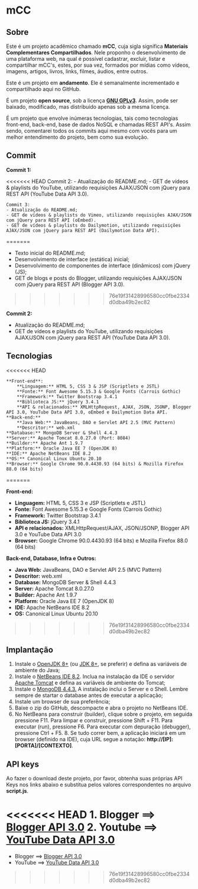 # mCC

## Sobre
   
   Este é um projeto acadêmico chamado **mCC**, cuja sigla significa **Materiais Complementares Compartilhados**. Nele proponho o desenvolvimento de uma plataforma web, na qual é possível cadastrar, excluir, listar e compartilhar mCC's, estes, por sua vez, formados por mídias como vídeos, imagens, artigos, livros, links, filmes, áudios, entre outros.

   Este é um projeto em **andamento**. Ele é semanalmente incrementado e compartilhado aqui no GitHub.

   É um projeto **open source**, sob a licença [**GNU GPLv3**](https://www.gnu.org/licenses/gpl-3.0.pt-br.html). Assim, pode ser baixado, modificado, mas distribuído apenas sob a mesma licença.
   
   É um projeto que envolve inúmeras tecnologias, tais como tecnologias front-end, back-end, base de dados NoSQL e chamadas REST API's. Assim sendo, comentarei todos os commits aqui mesmo com vocês para um melhor entendimento do projeto, bem como sua evolução.

## Commit

   **Commit 1:**

<<<<<<< HEAD
    Commit 2:
    - Atualização do README.md;
    - GET de vídeos & playlists do YouTube, utilizando requisições AJAX/JSON com jQuery para REST API (YouTube Data API 3.0).

    Commit 3:
    - Atualização do README.md;
    - GET de vídeos & playlists do Vimeo, utilizando requisições AJAX/JSON com jQuery para REST API (oEmbed).
    - GET de vídeos & playlists do Dailymotion, utilizando requisições AJAX/JSON com jQuery para REST API (Dailymotion Data API).
=======
   - Texto inicial do README.md; 
   - Desenvolvimento de interface (estática) inicial; 
   - Desenvolvimento de componentes de interface (dinâmicos) com jQuery (JS); 
   - GET de blogs e posts do Blogger, utilizando requisições AJAX/JSON com jQuery para REST API (Blogger API 3.0).
>>>>>>> 76e19f31428996580cc0fbe2334d0dba49b2ec82

   **Commit 2:**
   
   - Atualização do README.md; 
   - GET de vídeos e playlists do YouTube, utilizando requisições AJAX/JSON com jQuery para REST API (YouTube Data API 3.0).
   
## Tecnologias
<<<<<<< HEAD

    **Front-end**:
        **Linguagem:** HTML 5, CSS 3 & JSP (Scriptlets e JSTL)
        **Fonte:** Font Awesome 5.15.3 & Google Fonts (Carrois Gothic)
        **Framework:** Twitter Bootstrap 3.4.1
        **Biblioteca JS:** jQuery 3.4.1
        **API & relacionados:** XMLHttpRequest, AJAX, JSON, JSONP, Blogger API 3.0, YouTube Data API 3.0, oEmbed e Dailymotion Data API.
    **Back-end:**
        **Java Web:** JavaBeans, DAO e Servlet API 2.5 (MVC Pattern)
        **Descritor:** web.xml
    **Database:** MongoDB Server & Shell 4.4.3
    **Server:** Apache Tomcat 8.0.27.0 (Port: 8084)
    **Builder:** Apache Ant 1.9.7
    **Platform:** Oracle Java EE 7 (OpenJDK 8)
    **IDE:** Apache NetBeans IDE 8.2
    **OS:** Canonical Linux Ubuntu 20.10
    **Browser:** Google Chrome 90.0.4430.93 (64 bits) & Mozilla Firefox 88.0 (64 bits)

=======
   
   **Front-end:**
   
   - **Linguagem:** HTML 5, CSS 3 e JSP (Scriptlets e JSTL)
   - **Fonte:** Font Awesome 5.15.3 e Google Fonts (Carrois Gothic)
   - **Framework:** Twitter Bootstrap 3.4.1
   - **Biblioteca JS:** jQuery 3.4.1
   - **API e relacionados:** XMLHttpRequest/AJAX, JSON/JSONP, Blogger API 3.0 e YouTube Data API 3.0
   - **Browser:** Google Chrome 90.0.4430.93 (64 bits) e Mozilla Firefox 88.0 (64 bits)
   
   **Back-end, Database, Infra e Outros:**
   
   - **Java Web:** JavaBeans, DAO e Servlet API 2.5 (MVC Pattern)
   - **Descritor:** web.xml
   - **Database:** MongoDB Server & Shell 4.4.3
   - **Server:** Apache Tomcat 8.0.27.0
   - **Builder:** Apache Ant 1.9.7
   - **Platform:** Oracle Java EE 7 (OpenJDK 8)
   - **IDE:** Apache NetBeans IDE 8.2
   - **OS:** Canonical Linux Ubuntu 20.10
   
>>>>>>> 76e19f31428996580cc0fbe2334d0dba49b2ec82
## Implantação

   1. Instale o [OpenJDK 8+](https://openjdk.java.net/) (ou [JDK 8+](https://www.oracle.com/java/), se preferir) e defina as variáveis de ambiente do Java;
   2. Instale o [NetBeans IDE 8.2](https://netbeans.apache.org/). Inclua na instalação da IDE o servidor [Apache Tomcat](http://tomcat.apache.org/) e defina as variáveis de ambiente do Tomcat;
   3. Instale o [MongoDB 4.4.3.](https://www.mongodb.com/) A instalação inclui o Server e o Shell. Lembre sempre de startar o database antes de executar a aplicação;
   4. Instale um browser de sua preferência;
   5. Baixe o zip do GitHub, descompacte e abra o projeto no NetBeans IDE.
   6. No NetBeans para construir (builder), clique sobre o projeto, em seguida pressione F11. Para limpar e construir, pressione Shift + F11. Para executar (run), pressione F6. Para executar com depuração (debugger), pressione Ctrl + F5.
    8. Se tudo correr bem, a aplicação iniciará em um browser (definido na IDE), cuja URL segue a notação: **http://[IP]:[PORTA]/[CONTEXTO]**.
    
## API keys

   Ao fazer o download deste projeto, por favor, obtenha suas próprias API Keys nos links abaixo e substitua pelos valores correspondentes no arquivo **script.js**. 
   
<<<<<<< HEAD
    1. Blogger ==> [Blogger API 3.0](https://developers.google.com/blogger)
    2. Youtube ==> [YouTube Data API 3.0](https://developers.google.com/youtube/v3)
=======
   - Blogger ==> [Blogger API 3.0](https://developers.google.com/blogger)
   - YouTube ==> [YouTube Data API 3.0](https://developers.google.com/youtube/v3)
>>>>>>> 76e19f31428996580cc0fbe2334d0dba49b2ec82
